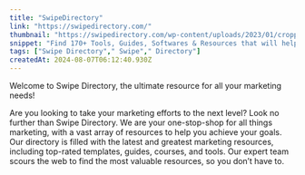 ```yaml
---
title: "SwipeDirectory"
link: "https://swipedirectory.com/"
thumbnail: "https://swipedirectory.com/wp-content/uploads/2023/01/cropped-swipedirectory-favicin-180x180.webp"
snippet: "Find 170+ Tools, Guides, Softwares & Resources that will help you in your Marketing & Startup journey."
tags: ["Swipe Directory"," Swipe"," Directory"]
createdAt: 2024-08-07T06:12:40.930Z
---
```

Welcome to Swipe Directory, the ultimate resource for all your marketing needs!

Are you looking to take your marketing efforts to the next level? Look no further than Swipe Directory. We are your one-stop-shop for all things marketing, with a vast array of resources to help you achieve your goals. Our directory is filled with the latest and greatest marketing resources, including top-rated templates, guides, courses, and tools. Our expert team scours the web to find the most valuable resources, so you don’t have to.
